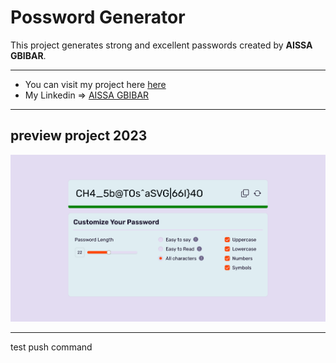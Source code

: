 # Possword Generator

This project generates strong and excellent passwords created by **AISSA GBIBAR**.

---

- You can visit my project here [here](https://a-gbibar.github.io/Possword-generator.github.io/)
- My Linkedin => [AISSA GBIBAR](www.linkedin.com/in/aissa-gbibar)

---

## preview project 2023

![preview project 2023](img/preview.png "preview")

---

test push command
